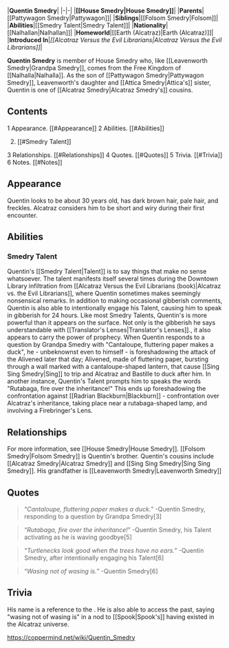 |**Quentin Smedry**|
|-|-|
|**[[House Smedry\|House Smedry]]**|
|**Parents**|[[Pattywagon Smedry\|Pattywagon]]|
|**Siblings**|[[Folsom Smedry\|Folsom]]|
|**Abilities**|[[Smedry Talent\|Smedry Talent]]|
|**Nationality**|[[Nalhallan\|Nalhallan]]|
|**Homeworld**|[[Earth (Alcatraz)\|Earth (Alcatraz)]]|
|**Introduced In**|*[[Alcatraz Versus the Evil Librarians\|Alcatraz Versus the Evil Librarians]]*|

**Quentin Smedry** is member of House Smedry who, like [[Leavenworth Smedry\|Grandpa Smedry]], comes from the Free Kingdom of [[Nalhalla\|Nalhalla]]. As the son of [[Pattywagon Smedry\|Pattywagon Smedry]], Leavenworth's daughter and [[Attica Smedry\|Attica's]] sister, Quentin is one of [[Alcatraz Smedry\|Alcatraz Smedry's]] cousins.

## Contents

1 Appearance. [[#Appearance]] 
2 Abilities. [[#Abilities]] 

2. [[#Smedry Talent]] 


3 Relationships. [[#Relationships]] 
4 Quotes. [[#Quotes]] 
5 Trivia. [[#Trivia]] 
6 Notes. [[#Notes]] 


## Appearance
Quentin looks to be about 30 years old, has dark brown hair, pale hair, and freckles. Alcatraz considers him to be short and wiry during their first encounter.

## Abilities
### Smedry Talent
Quentin's [[Smedry Talent\|Talent]] is to say things that make no sense whatsoever. The talent manifests itself several times during the Downtown Library infiltration from [[Alcatraz Versus the Evil Librarians (book)\|Alcatraz vs. the Evil Librarians]], where Quentin sometimes makes seemingly nonsensical remarks. In addition to making occasional gibberish comments, Quentin is also able to intentionally engage his Talent, causing him to speak in gibberish for 24 hours.
Like most Smedry Talents, Quentin's is more powerful than it appears on the surface. Not only is the gibberish he says understandable with [[Translator's Lenses\|Translator's Lenses]]., it also appears to carry the power of prophecy. When Quentin responds to a question by Grandpa Smedry with "Cantaloupe, fluttering paper makes a duck", he - unbeknownst even to himself - is foreshadowing the attack of the Alivened later that day; Alivened, made of fluttering paper, bursting through a wall marked with a cantaloupe-shaped lantern, that cause [[Sing Sing Smedry\|Sing]] to trip and Alcatraz and Bastille to duck after him. In another instance, Quentin's Talent prompts him to speaks the words "Rutabaga, fire over the inheritance!" This ends up foreshadowing the confrontation against [[Radrian Blackburn\|Blackburn]] - confrontation over Alcatraz's inheritance, taking place near a rutabaga-shaped lamp, and involving a Firebringer's Lens.

## Relationships
For more information, see [[House Smedry\|House Smedry]].
[[Folsom Smedry\|Folsom Smedry]] is Quentin's brother.
Quentin's cousins include [[Alcatraz Smedry\|Alcatraz Smedry]] and [[Sing Sing Smedry\|Sing Sing Smedry]]. His grandfather is [[Leavenworth Smedry\|Leavenworth Smedry]]

## Quotes
>“*Cantaloupe, fluttering paper makes a duck.*”
\-Quentin Smedry, responding to a question by Grandpa Smedry[3]


>“*Rutabaga, fire over the inheritance!*”
\-Quentin Smedry, his Talent activating as he is waving goodbye[5]


>“*Turtlenecks look good when the trees have no ears.*”
\-Quentin Smedry, after intentionally engaging his Talent[6]


>“*Wasing not of wasing is.*”
\-Quentin Smedry[6]


## Trivia
His name is a reference to the .
He is also able to access the past, saying "wasing not of wasing is" in a nod to [[Spook\|Spook's]] having existed in the Alcatraz universe.


https://coppermind.net/wiki/Quentin_Smedry